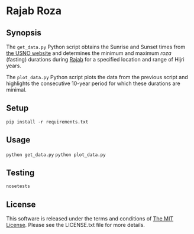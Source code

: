 # Rajab Roza

## Synopsis

The `get_data.py` Python script obtains the Sunrise and Sunset times from [the
USNO website][usno] and determines the minimum and maximum *roza* (fasting)
durations during [Rajab][rajab] for a specified location and range of Hijri
years.

The `plot_data.py` Python script plots the data from the previous script and
highlights the consecutive 10-year period for which these durations are minimal.

## Setup

`pip install -r requirements.txt`

## Usage

`python get_data.py`
`python plot_data.py`

## Testing

`nosetests`

## License

This software is released under the terms and conditions of [The MIT
License][license].  Please see the LICENSE.txt file for more details.

[rajab]: https://en.wikipedia.org/wiki/Rajab "Rajab"
[license]: http://www.opensource.org/licenses/mit-license.php "The MIT License"
[usno]: http://aa.usno.navy.mil/data/docs/RS_OneYear.php "Sun or Moon Rise/Set Table for One Year"
